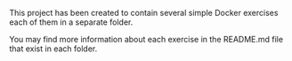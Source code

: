 This project has been created to contain several simple Docker exercises each of them in a separate folder.

You may find more information about each exercise in the README.md file that exist in each folder.